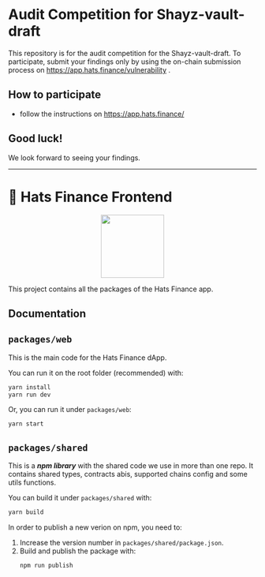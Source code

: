 # Audit Competition for Shayz-vault-draft
This repository is for the audit competition for the Shayz-vault-draft.
To participate, submit your findings only by using the on-chain submission process on https://app.hats.finance/vulnerability .
## How to participate
- follow the instructions on https://app.hats.finance/
## Good luck!
We look forward to seeing your findings.
* * *
# 🎩 Hats Finance Frontend

<p align="center">
  <a href="https://app.hats.finance">
      <img src="https://hats.finance/static/media/logo-new.9159ae16.svg" height="128">
  </a>
</p>

This project contains all the packages of the Hats Finance app.

## Documentation

## `packages/web`
This is the main code for the Hats Finance dApp.

You can run it on the root folder (recommended) with:
```sh
yarn install
yarn run dev
```

Or, you can run it under `packages/web`:
```sh
yarn start
```

## `packages/shared`
This is a ***npm library*** with the shared code we use in more than one repo.
It contains shared types, contracts abis, supported chains config and some utils functions.

You can build it under `packages/shared` with:
```sh
yarn build
```

In order to publish a new verion on npm, you need to:

1. Increase the version number in `packages/shared/package.json`.
2. Build and publish the package with:
    ```sh
    npm run publish
    ```
